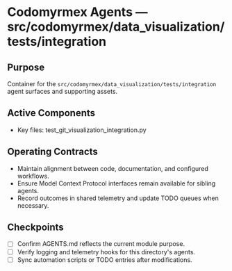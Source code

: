 # Codomyrmex Agents — src/codomyrmex/data_visualization/tests/integration

## Purpose
Container for the `src/codomyrmex/data_visualization/tests/integration` agent surfaces and supporting assets.

## Active Components
- Key files: test_git_visualization_integration.py

## Operating Contracts
- Maintain alignment between code, documentation, and configured workflows.
- Ensure Model Context Protocol interfaces remain available for sibling agents.
- Record outcomes in shared telemetry and update TODO queues when necessary.

## Checkpoints
- [ ] Confirm AGENTS.md reflects the current module purpose.
- [ ] Verify logging and telemetry hooks for this directory's agents.
- [ ] Sync automation scripts or TODO entries after modifications.
